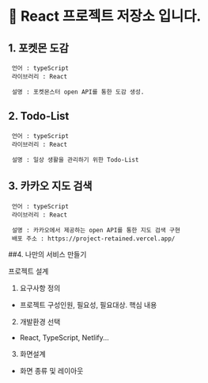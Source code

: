 #  👨 React 프로젝트 저장소 입니다.

## 1. 포켓몬 도감 
     언어 : typeScript
     라이브러리 : React
     
     설명 : 포켓몬스터 open API를 통한 도감 생성.
     
     
## 2. Todo-List
     언어 : typeScript
     라이브러리 : React
     
     설명 : 일상 생활을 관리하기 위한 Todo-List
     

## 3. 카카오 지도 검색
     언어 : typeScript
     라이브러리 : React
     
     설명 : 카카오에서 제공하는 open API를 통한 지도 검색 구현     
     배포 주소 : https://project-retained.vercel.app/


##4. 나만의 서비스 만들기

프로젝트 설계 

1. 요구사항 정의 
  - 프로젝트 구성인원, 필요성, 필요대상. 핵심 내용

2. 개발환경 선택
  - React, TypeScript, Netlify...

3. 화면설계
  - 화면 종류 및 레이아웃
